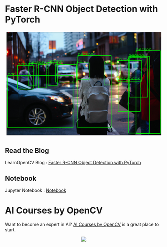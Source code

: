 # Faster R-CNN Object Detection with PyTorch

![](images/faster-rcnn-traffic-scene-2.png)

## Read the Blog

LearnOpenCV Blog :
[Faster R-CNN Object Detection with PyTorch](https://www.learnopencv.com/faster-r-cnn-object-detection-with-pytorch)

## Notebook

Jupyter Notebook : [Notebook](PyTorch_faster_RCNN.ipynb)

# AI Courses by OpenCV

Want to become an expert in AI?
[AI Courses by OpenCV](https://opencv.org/courses/) is a great place to start.

<a href="https://opencv.org/courses/">
<p align="center"> 
<img src="https://www.learnopencv.com/wp-content/uploads/2020/04/AI-Courses-By-OpenCV-Github.png">
</p>
</a>
